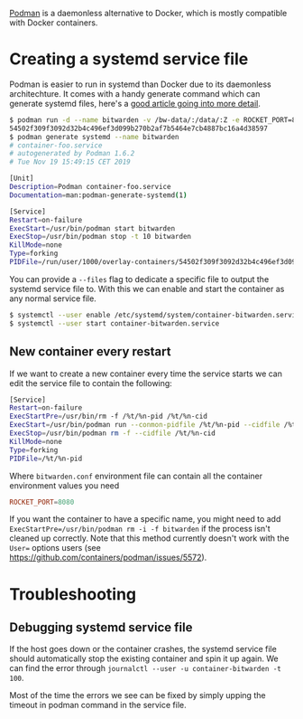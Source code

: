 [Podman](https://podman.io/) is a daemonless alternative to Docker, which is mostly compatible with Docker containers.

# Creating a systemd service file
Podman is easier to run in systemd than Docker due to its daemonless architechture. It comes with a handy generate command which can generate systemd files, here's a [good article going into more detail](https://www.redhat.com/sysadmin/podman-shareable-systemd-services).
```sh
$ podman run -d --name bitwarden -v /bw-data/:/data/:Z -e ROCKET_PORT=8080 -p 8080:8080 bitwardenrs/server:latest
54502f309f3092d32b4c496ef3d099b270b2af7b5464e7cb4887bc16a4d38597
$ podman generate systemd --name bitwarden
# container-foo.service
# autogenerated by Podman 1.6.2
# Tue Nov 19 15:49:15 CET 2019

[Unit]
Description=Podman container-foo.service
Documentation=man:podman-generate-systemd(1)

[Service]
Restart=on-failure
ExecStart=/usr/bin/podman start bitwarden
ExecStop=/usr/bin/podman stop -t 10 bitwarden
KillMode=none
Type=forking
PIDFile=/run/user/1000/overlay-containers/54502f309f3092d32b4c496ef3d099b270b2af7b5464e7cb4887bc16a4d38597/userdata/conmon.pid
```

You can provide a `--files` flag to dedicate a specific file to output the systemd service file to. With this we can enable and start the container as any normal service file.
```sh
$ systemctl --user enable /etc/systemd/system/container-bitwarden.service
$ systemctl --user start container-bitwarden.service
```

## New container every restart
If we want to create a new container every time the service starts we can edit the service file to contain the following:
```sh
[Service]
Restart=on-failure
ExecStartPre=/usr/bin/rm -f /%t/%n-pid /%t/%n-cid
ExecStart=/usr/bin/podman run --conmon-pidfile /%t/%n-pid --cidfile /%t/%n-pid --env-file=/home/spytec/Bitwarden/bitwarden.conf -d -p 8080:8080 -v /home/spytec/Bitwarden/bw-data:/data/:Z bitwardenrs/server:latest
ExecStop=/usr/bin/podman rm -f --cidfile /%t/%n-cid
KillMode=none
Type=forking
PIDFile=/%t/%n-pid
```
Where `bitwarden.conf` environment file can contain all the container environment values you need
```conf
ROCKET_PORT=8080
```

If you want the container to have a specific name, you might need to add `ExecStartPre=/usr/bin/podman rm -i -f bitwarden` if the process isn't cleaned up correctly. Note that this method currently doesn't work with the `User=` options users (see https://github.com/containers/podman/issues/5572).

# Troubleshooting
## Debugging systemd service file
If the host goes down or the container crashes, the systemd service file should automatically stop the existing container and spin it up again. We can find the error through `journalctl --user -u container-bitwarden -t 100`. 

Most of the time the errors we see can be fixed by simply upping the timeout in podman command in the service file. 